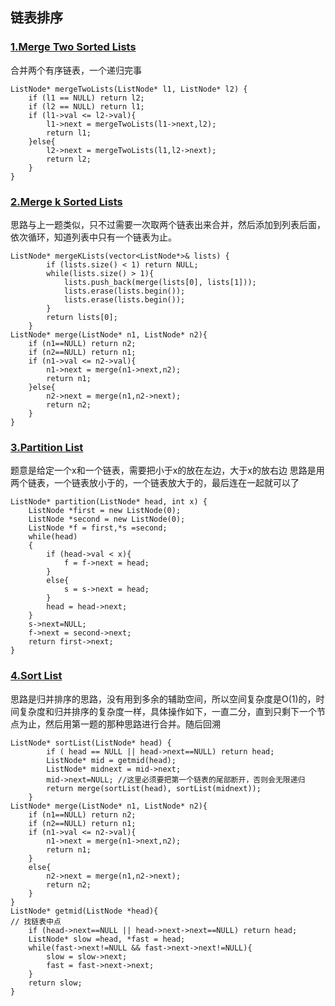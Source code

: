 ## 链表排序

### [1.Merge Two Sorted Lists](https://leetcode.com/problems/merge-two-sorted-lists/)  
合并两个有序链表，一个递归完事

```
ListNode* mergeTwoLists(ListNode* l1, ListNode* l2) {
    if (l1 == NULL) return l2;
    if (l2 == NULL) return l1;
    if (l1->val <= l2->val){
        l1->next = mergeTwoLists(l1->next,l2);
        return l1;
    }else{
        l2->next = mergeTwoLists(l1,l2->next);
        return l2;
    }
}
```
### [2.Merge k Sorted Lists](https://leetcode.com/problems/merge-k-sorted-lists/)

思路与上一题类似，只不过需要一次取两个链表出来合并，然后添加到列表后面，依次循环，知道列表中只有一个链表为止。

```
ListNode* mergeKLists(vector<ListNode*>& lists) {
        if (lists.size() < 1) return NULL;
        while(lists.size() > 1){
            lists.push_back(merge(lists[0], lists[1]));
            lists.erase(lists.begin());
            lists.erase(lists.begin());
        }
        return lists[0];
    }
ListNode* merge(ListNode* n1, ListNode* n2){
    if (n1==NULL) return n2;
    if (n2==NULL) return n1;
    if (n1->val <= n2->val){
        n1->next = merge(n1->next,n2);
        return n1;
    }else{
        n2->next = merge(n1,n2->next);
        return n2;
    }
}
```
### [3.Partition List](https://leetcode.com/problems/partition-list/)
题意是给定一个x和一个链表，需要把小于x的放在左边，大于x的放右边
思路是用两个链表，一个链表放小于的，一个链表放大于的，最后连在一起就可以了

```
ListNode* partition(ListNode* head, int x) {
    ListNode *first = new ListNode(0);
    ListNode *second = new ListNode(0);
    ListNode *f = first,*s =second;
    while(head)
    {
        if (head->val < x){
            f = f->next = head;
        }
        else{
            s = s->next = head;
        }
        head = head->next;
    }
    s->next=NULL;
    f->next = second->next;
    return first->next;
}
```

### [4.Sort List](https://leetcode.com/problems/sort-list/)
思路是归并排序的思路，没有用到多余的辅助空间，所以空间复杂度是O(1)的，时间复杂度和归并排序的复杂度一样，具体操作如下，一直二分，直到只剩下一个节点为止，然后用第一题的那种思路进行合并。随后回溯

```
ListNode* sortList(ListNode* head) {
        if ( head == NULL || head->next==NULL) return head;
        ListNode* mid = getmid(head);
        ListNode* midnext = mid->next;
        mid->next=NULL; //这里必须要把第一个链表的尾部断开，否则会无限递归
        return merge(sortList(head), sortList(midnext));
    }
ListNode* merge(ListNode* n1, ListNode* n2){
    if (n1==NULL) return n2;
    if (n2==NULL) return n1;
    if (n1->val <= n2->val){
        n1->next = merge(n1->next,n2);
        return n1;
    }
    else{
        n2->next = merge(n1,n2->next);
        return n2;
    }
}
ListNode* getmid(ListNode *head){
// 找链表中点
    if (head->next==NULL || head->next->next==NULL) return head;
    ListNode* slow =head, *fast = head;
    while(fast->next!=NULL && fast->next->next!=NULL){
        slow = slow->next;
        fast = fast->next->next;
    }
    return slow;
}
```
